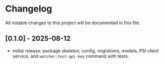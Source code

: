 # Changelog

All notable changes to this project will be documented in this file.

## [0.1.0] - 2025-08-12
- Initial release: package skeleton, config, migrations, models, PSI client service, and `watcher:test-api-key` command with tests.